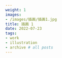 ```yaml
---
weight: 1
images:
- /images/插画/插画1.jpg
title: 插画 1
date: 2022-07-23
tags:
- work
- illustration
- archive # all posts
---
```

